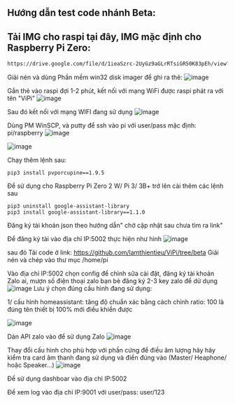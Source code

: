 ## Hướng dẫn test code nhánh Beta:

## Tải IMG cho raspi tại đây, IMG mặc định cho Raspberry Pi Zero:
```sh
https://drive.google.com/file/d/1ieaSzrc-2UyGz9aGLrRTsiGR50K83pEh/view?usp=sharing
```
Giải nén và dùng Phần mềm win32 disk imager để ghi ra thẻ:
![image](https://user-images.githubusercontent.com/57694952/177024364-5aa1771e-fccd-4340-8a68-9a0ffa8490a2.png)

Gắn thẻ vào raspi đợi 1-2 phút, kết nối với mạng WiFi được raspi phát ra với tên "ViPi"
![image](https://user-images.githubusercontent.com/57694952/177024308-4e08fbea-c3b3-49f8-8f2a-de8f6910acef.png)

Sau đó kết nối với mạng WIFI đang sử dụng
![image](https://user-images.githubusercontent.com/57694952/177024665-f17a300c-862f-4b39-96dc-550163f5449b.png)

Dùng PM WinSCP, và putty để ssh vào pi với user/pass mặc định: pi/raspberry
![image](https://user-images.githubusercontent.com/57694952/177024726-fd9d07a8-c7a9-4cab-bcc7-031a1bd87394.png)

![image](https://user-images.githubusercontent.com/57694952/177024745-1ff85019-6efe-42f9-a27c-b8c4f125ef71.png)

Chạy thêm lệnh sau:
```
pip3 install pvporcupine==1.9.5
```


Để sử dụng cho Raspberry Pi Zero 2 W/ Pi 3/ 3B+ trở lên cài thêm các lệnh sau
```
pip3 uninstall google-assistant-library
pip3 install google-assistant-library==1.1.0
```

Đăng ký tài khoản json theo hướng dẫn" chờ cập nhật sau chưa tìm ra link"

Để đăng ký tài vào địa chỉ IP:5002 thực hiện như hình
![image](https://user-images.githubusercontent.com/57694952/177025093-0bd11d9a-9b3c-4fdc-b26f-8ce7a375a804.png)

sau đó
Tải code ở link: https://github.com/lamthientieu/ViPi/tree/beta
Giải nén và chép vào thư mục /home/pi



Vào địa chỉ IP:5002 chọn config để chỉnh sữa cài đặt, đăng ký tài khoản Zalo ai, mượn số điện thoại zalo bạn bè đăng ký 2-3 key zalo để dử dụng
![image](https://user-images.githubusercontent.com/57694952/177025349-e69adda8-6909-41b9-b0d6-a935c723bb10.png)
Lưu ý chọn đúng cấu hình đang sử dụng:

1/ cấu hình homeassistant: tăng độ chuẩn xác bằng cách chỉnh ratio: 100 là đúng tên thiết bị 100% mới điều khiển được

![image](https://user-images.githubusercontent.com/57694952/177025400-ce34e980-afe9-47b8-8cfe-f8a5fe6c8d29.png)

Dán API zalo vào để sử dụng Zalo
![image](https://user-images.githubusercontent.com/57694952/177025492-37121a1c-622a-463a-bc28-67b1cc344e26.png)

Thay đổi cấu hình cho phù hợp với phần cứng
để điều âm lượng hãy hãy kiểm tra card âm thanh đang sử dụng và điền đúng vào (Master/ Heaphone/ hoặc Speaker...)
![image](https://user-images.githubusercontent.com/57694952/177025539-ad868848-4539-4862-a421-33cedaedc00f.png)


Để sử dụng dashboar vào địa chỉ IP:5002

Để xem log vào địa chỉ IP:9001 với user/pass: user/123

